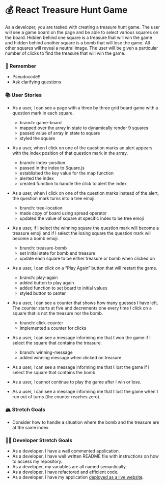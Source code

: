 # 💰 React Treasure Hunt Game

As a developer, you are tasked with creating a treasure hunt game. The user will see a game board on the page and be able to select various squares on the board. Hidden behind one square is a treasure that will win the game and hidden behind another square is a bomb that will lose the game. All other squares will reveal a neutral image. The user will be given a particular number of clicks to find the treasure that will win the game.

### 🤔 Remember

- Pseudocode!!
- Ask clarifying questions

### 📚 User Stories

- As a user, I can see a page with a three by three grid board game with a question mark in each square.

    - branch: game-board
    - mapped over the array in state to dynamically render 9 squares
    - passed value of array in state to square 
    - styled the square

- As a user, when I click on one of the question marks an alert appears with the index position of that question mark in the array.

    - branch: index-position
    - passed in the index to Square.js
    - established the key value for the map function
    - alerted the index
    - created function to handle the click to alert the index
    

- As a user, when I click on one of the question marks instead of the alert, the question mark turns into a tree emoji.

    - branch: tree-location
    - made copy of board using spread operator
    - updated the value of square at specific index to be tree emoji

- As a user, if I select the winning square the question mark will become a treasure emoji and if I select the losing square the question mark will become a bomb emoji.

    - branch: treasure-bomb
    - set initial state for bomb and treasure
    - update each square to be either treasure or bomb when clicked on

- As a user, I can click on a “Play Again” button that will restart the game.

    - branch: play-again
    - added button to play again
    - added function to set board to initial values
    - styled button to center


- As a user, I can see a counter that shows how many guesses I have left. The counter starts at five and decrements one every time I click on a square that is not the treasure nor the bomb.

    - branch: click-counter
    - implemented a counter for clicks
    
- As a user, I can see a message informing me that I won the game if I select the square that contains the treasure.

    - branch: winning-message
    - added winning message when clicked on treasure

- As a user, I can see a message informing me that I lost the game if I select the square that contains the bomb.
- As a user, I cannot continue to play the game after I win or lose.
- As a user, I can see a message informing me that I lost the game when I run out of turns (the counter reaches zero).

### 🏔 Stretch Goals

- Consider how to handle a situation where the bomb and the treasure are at the same index.

### 👩‍💻 Developer Stretch Goals

- As a developer, I have a well commented application.
- As a developer, I have well written README file with instructions on how to access my repository.
- As a developer, my variables are all named semantically.
- As a developer, I have refactored and efficient code.
- As a developer, I have my application [deployed as a live website](https://render.com/docs/deploy-create-react-app).
